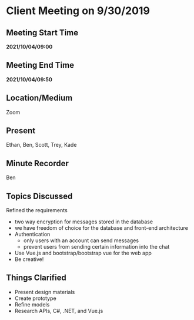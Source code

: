 # Client Meeting on 9/30/2019

## Meeting Start Time

**2021/10/04/09:00**

## Meeting End Time

**2021/10/04/09:50**

## Location/Medium

Zoom

## Present

Ethan, Ben, Scott, Trey, Kade

## Minute Recorder

Ben 

## Topics Discussed

Refined the requirements 
- two way encryption for messages stored in the database
- we have freedom of choice for the database and front-end architecture
- Authentication 
  - only users with an account can send messages
  - prevent users from sending certain information into the chat
- Use Vue.js and bootstrap/bootstrap vue for the web app
- Be creative!


## Things Clarified
- Present design materials
- Create prototype
- Refine models
- Research APIs, C#, .NET, and Vue.js
